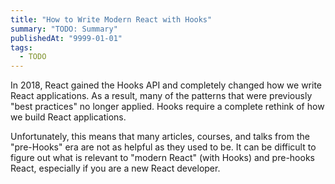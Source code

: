 ```yaml
---
title: "How to Write Modern React with Hooks"
summary: "TODO: Summary"
publishedAt: "9999-01-01"
tags:
  - TODO
---
```


In 2018, React gained the Hooks API and completely changed how we write React applications.
As a result, many of the patterns that were previously "best practices" no longer applied. Hooks require a complete
rethink of how we build React applications.

Unfortunately, this means that many articles, courses, and talks from the "pre-Hooks" era are not as helpful as they
used to be. It can be difficult to figure out what is relevant to "modern React" (with Hooks) and pre-hooks React,
especially if you are a new React developer.
